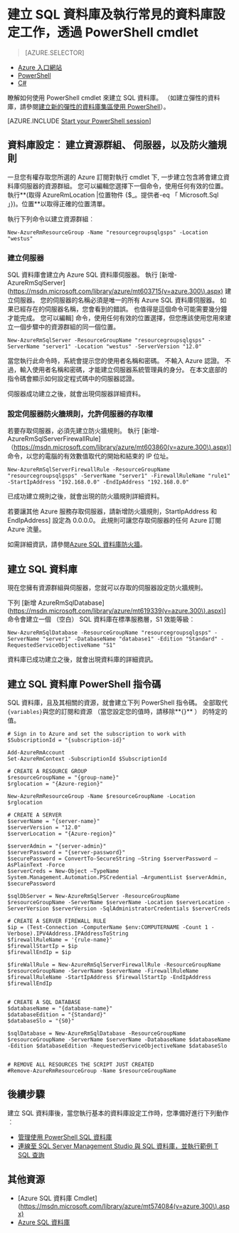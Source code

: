 <properties
    pageTitle="使用 PowerShell 新增 SQL 資料庫設定 |Microsoft Azure"
    description="立即瞭解如何使用 PowerShell 建立 SQL 資料庫。 管理資料庫設定的一般工作時，可以透過 PowerShell cmdlet。"
    keywords="建立新的 sql 資料庫，資料庫設定"
    services="sql-database"
    documentationCenter=""
    authors="stevestein"
    manager="jhubbard"
    editor="cgronlun"/>

<tags
    ms.service="sql-database"
    ms.devlang="NA"
    ms.topic="hero-article"
    ms.tgt_pltfrm="powershell"
    ms.workload="data-management"
    ms.date="08/19/2016"
    ms.author="sstein"/>

# <a name="create-a-sql-database-and-perform-common-database-setup-tasks-with-powershell-cmdlets"></a>建立 SQL 資料庫及執行常見的資料庫設定工作，透過 PowerShell cmdlet


> [AZURE.SELECTOR]
- [Azure 入口網站](sql-database-get-started.md)
- [PowerShell](sql-database-get-started-powershell.md)
- [C#](sql-database-get-started-csharp.md)



瞭解如何使用 PowerShell cmdlet 來建立 SQL 資料庫。 （如建立彈性的資料庫，請參閱[建立新的彈性的資料庫集區使用 PowerShell](sql-database-elastic-pool-create-powershell.md)）。


[AZURE.INCLUDE [Start your PowerShell session](../../includes/sql-database-powershell.md)]

## <a name="database-setup-create-a-resource-group-server-and-firewall-rule"></a>資料庫設定︰ 建立資源群組、 伺服器，以及防火牆規則

一旦您有權存取您所選的 Azure 訂閱對執行 cmdlet 下, 一步建立包含將會建立資料庫伺服器的資源群組。 您可以編輯您選擇下一個命令，使用任何有效的位置。 執行**(取得 AzureRmLocation |位置物件 {$_。提供者-eq 「 Microsoft.Sql 」})。位置**以取得正確的位置清單。

執行下列命令以建立資源群組︰

    New-AzureRmResourceGroup -Name "resourcegroupsqlgsps" -Location "westus"


### <a name="create-a-server"></a>建立伺服器

SQL 資料庫會建立內 Azure SQL 資料庫伺服器。 執行 [新增-AzureRmSqlServer] (https://msdn.microsoft.com/library/azure/mt603715(v=azure.300\).aspx) 建立伺服器。 您的伺服器的名稱必須是唯一的所有 Azure SQL 資料庫伺服器。 如果已經存在的伺服器名稱，您會看到的錯誤。 也值得是這個命令可能需要幾分鐘才能完成。 您可以編輯] 命令，使用任何有效的位置選擇，但您應該使用您用來建立一個步驟中的資源群組的同一個位置。

    New-AzureRmSqlServer -ResourceGroupName "resourcegroupsqlgsps" -ServerName "server1" -Location "westus" -ServerVersion "12.0"

當您執行此命令時，系統會提示您的使用者名稱和密碼。 不輸入 Azure 認證。 不過，輸入使用者名稱和密碼，才能建立伺服器系統管理員的身分。 在本文底部的指令碼會顯示如何設定程式碼中的伺服器認證。

伺服器成功建立之後，就會出現伺服器詳細資料。

### <a name="configure-a-server-firewall-rule-to-allow-access-to-the-server"></a>設定伺服器防火牆規則，允許伺服器的存取權

若要存取伺服器，必須先建立防火牆規則。 執行 [新增-AzureRmSqlServerFirewallRule] （https://msdn.microsoft.com/library/azure/mt603860(v=azure.300\).aspx)] 命令，以您的電腦的有效數值取代的開始和結束的 IP 位址。

    New-AzureRmSqlServerFirewallRule -ResourceGroupName "resourcegroupsqlgsps" -ServerName "server1" -FirewallRuleName "rule1" -StartIpAddress "192.168.0.0" -EndIpAddress "192.168.0.0"

已成功建立規則之後，就會出現的防火牆規則詳細資料。

若要讓其他 Azure 服務存取伺服器，請新增防火牆規則，StartIpAddress 和 EndIpAddress] 設定為 0.0.0.0。 此規則可讓您存取伺服器的任何 Azure 訂閱 Azure 流量。

如需詳細資訊，請參閱[Azure SQL 資料庫防火牆](sql-database-firewall-configure.md)。


## <a name="create-a-sql-database"></a>建立 SQL 資料庫

現在您擁有資源群組與伺服器，您就可以存取的伺服器設定防火牆規則。

下列 [新增 AzureRmSqlDatabase] (https://msdn.microsoft.com/library/azure/mt619339(v=azure.300\).aspx)] 命令會建立一個 （空白） SQL 資料庫在標準服務層，S1 效能等級︰


    New-AzureRmSqlDatabase -ResourceGroupName "resourcegroupsqlgsps" -ServerName "server1" -DatabaseName "database1" -Edition "Standard" -RequestedServiceObjectiveName "S1"


資料庫已成功建立之後，就會出現資料庫的詳細資訊。

## <a name="create-a-sql-database-powershell-script"></a>建立 SQL 資料庫 PowerShell 指令碼

SQL 資料庫，且及其相關的資源，就會建立下列 PowerShell 指令碼。 全部取代`{variables}`與您的訂閱和資源 （當您設定您的值時，請移除**{}** ） 的特定的值。

    # Sign in to Azure and set the subscription to work with
    $SubscriptionId = "{subscription-id}"

    Add-AzureRmAccount
    Set-AzureRmContext -SubscriptionId $SubscriptionId

    # CREATE A RESOURCE GROUP
    $resourceGroupName = "{group-name}"
    $rglocation = "{Azure-region}"
    
    New-AzureRmResourceGroup -Name $resourceGroupName -Location $rglocation
    
    # CREATE A SERVER
    $serverName = "{server-name}"
    $serverVersion = "12.0"
    $serverLocation = "{Azure-region}"
    
    $serverAdmin = "{server-admin}"
    $serverPassword = "{server-password}" 
    $securePassword = ConvertTo-SecureString –String $serverPassword –AsPlainText -Force
    $serverCreds = New-Object –TypeName System.Management.Automation.PSCredential –ArgumentList $serverAdmin, $securePassword
    
    $sqlDbServer = New-AzureRmSqlServer -ResourceGroupName $resourceGroupName -ServerName $serverName -Location $serverLocation -ServerVersion $serverVersion -SqlAdministratorCredentials $serverCreds
    
    # CREATE A SERVER FIREWALL RULE
    $ip = (Test-Connection -ComputerName $env:COMPUTERNAME -Count 1 -Verbose).IPV4Address.IPAddressToString
    $firewallRuleName = '{rule-name}'
    $firewallStartIp = $ip
    $firewallEndIp = $ip
    
    $fireWallRule = New-AzureRmSqlServerFirewallRule -ResourceGroupName $resourceGroupName -ServerName $serverName -FirewallRuleName $firewallRuleName -StartIpAddress $firewallStartIp -EndIpAddress $firewallEndIp
    
    
    # CREATE A SQL DATABASE
    $databaseName = "{database-name}"
    $databaseEdition = "{Standard}"
    $databaseSlo = "{S0}"
    
    $sqlDatabase = New-AzureRmSqlDatabase -ResourceGroupName $resourceGroupName -ServerName $serverName -DatabaseName $databaseName -Edition $databaseEdition -RequestedServiceObjectiveName $databaseSlo
    
   
    # REMOVE ALL RESOURCES THE SCRIPT JUST CREATED
    #Remove-AzureRmResourceGroup -Name $resourceGroupName






## <a name="next-steps"></a>後續步驟
建立 SQL 資料庫後，當您執行基本的資料庫設定工作時，您準備好進行下列動作︰

- [管理使用 PowerShell SQL 資料庫](sql-database-manage-powershell.md)
- [連線至 SQL Server Management Studio 與 SQL 資料庫，並執行範例 T SQL 查詢](sql-database-connect-query-ssms.md)


## <a name="additional-resources"></a>其他資源

- [Azure SQL 資料庫 Cmdlet](https://msdn.microsoft.com/library/azure/mt574084(v=azure.300\).aspx)
- [Azure SQL 資料庫](https://azure.microsoft.com/documentation/services/sql-database/)
